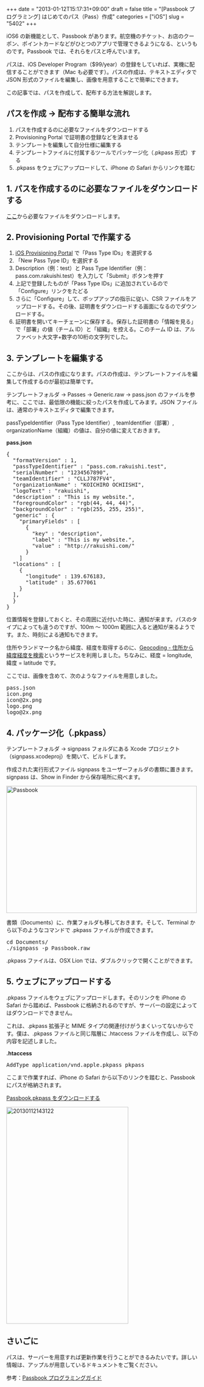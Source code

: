 +++
date = "2013-01-12T15:17:31+09:00"
draft = false
title = "[Passbook プログラミング] はじめてのパス（Pass）作成"
categories = ["iOS"]
slug = "5402"
+++

iOS6 の新機能として、Passbook があります。航空機のチケット、お店のクーポン、ポイントカードなどがひとつのアプリで管理できるようになる、というものです。Passbook では、それらをパスと呼んでいます。

パスは、iOS Developer Program（$99/year）の登録をしていれば、実機に配信することができます（Mac も必要です）。パスの作成は、テキストエディタで JSON 形式のファイルを編集し、画像を用意することで簡単にできます。

この記事では、パスを作成して、配布する方法を解説します。

<h2>パスを作成 → 配布する簡単な流れ</h2>

<ol>
<li>パスを作成するのに必要なファイルをダウンロードする</li>
<li>Provisioning Portal で証明書の登録などを済ませる</li>
<li>テンプレートを編集して自分仕様に編集する</li>
<li>テンプレートファイルに付属するツールでパッケージ化（.pkpass 形式）する</li>
<li>.pkpass をウェブにアップロードして、iPhone の Safari からリンクを踏む</li>
</ol>

<h2>1. パスを作成するのに必要なファイルをダウンロードする</h2>

<a href="https://developer.apple.com/downloads/index.action?name=Passbook" target="_blank">ここ</a>から必要なファイルをダウンロードします。

<h2>2. Provisioning Portal で作業する</h2>

<ol>
<li><a href="https://developer.apple.com/ios/manage/passtypeids/index.action" target="_blank">iOS Provisioning Portal</a> で「Pass Type IDs」を選択する</li>
<li>「New Pass Type ID」を選択する</li>
<li>Description（例：test）と Pass Type Identifier（例：pass.com.rakuishi.test）を入力して「Submit」ボタンを押す</li>
<li>上記で登録したものが「Pass Type IDs」に追加されているので「Configure」リンクをたどる</li>
<li>さらに「Configure」して、ポップアップの指示に従い、CSR ファイルをアップロードする。その後、証明書をダウンロードする画面になるのでダウンロードする。</li>
<li>証明書を開いてキーチェーンに保存する。保存した証明書の「情報を見る」で「部署」の値（チーム ID）と「組織」を控える。このチーム ID は、アルファベット大文字+数字の10桁の文字列でした。</li>
</ol>

<h2>3. テンプレートを編集する</h2>

ここからは、パスの作成になります。パスの作成は、テンプレートファイルを編集して作成するのが最初は簡単です。

テンプレートフォルダ → Passes → Generic.raw → pass.json のファイルを参考に、ここでは、最低限の機能に絞ったパスを作成してみます。JSON ファイルは、通常のテキストエディタで編集できます。

passTypeIdentifier（Pass Type Identifier）, teamIdentifier（部署）, organizationName（組織）の値は、自分の値に変えておきます。

<strong>pass.json</strong>

<pre class="prettyprint">
{
  "formatVersion" : 1,
  "passTypeIdentifier" : "pass.com.rakuishi.test",
  "serialNumber" : "1234567890",
  "teamIdentifier" : "CLLJ787FV4",
  "organizationName" : "KOICHIRO OCHIISHI",
  "logoText" : "rakuishi",
  "description" : "This is my website.",
  "foregroundColor" : "rgb(44, 44, 44)",
  "backgroundColor" : "rgb(255, 255, 255)",
  "generic" : {
    "primaryFields" : [
      {
        "key" : "description",
        "label" : "This is my website.",
        "value" : "http://rakuishi.com/"
      }
    ]
  "locations" : [
    {
      "longitude" : 139.676183,
      "latitude" : 35.677061
    }
  ],
  }
}
</pre>

位置情報を登録しておくと、その周囲に近付いた時に、通知が来ます。パスのタイプによっても違うのですが、100m 〜 1000m 範囲に入ると通知が来るようです。また、時刻による通知もできます。

住所やランドマーク名から緯度、経度を取得するのに、<a href="http://www.geocoding.jp/" target="_blank">Geocoding - 住所から緯度経度を検索</a>というサービスを利用しました。ちなみに、経度 = longitude, 緯度 = latitude です。

ここでは、画像を含めて、次のようなファイルを用意しました。

<pre class="prettyprint">pass.json
icon.png
icon@2x.png
logo.png
logo@2x.png
</pre>

<h2>4. パッケージ化（.pkpass）</h2>

テンプレートフォルダ → signpass フォルダにある Xcode プロジェクト（signpass.xcodeproj）を開いて、ビルドします。

作成された実行形式ファイル signpass をユーザーフォルダの書類に置きます。signpass は、Show in Finder から保存場所に飛べます。

<img class="align-center" src="/images/2013/01/passbook.png" alt="Passbook" title="passbook.png" border="0" width="500" height="333" />

書類（Documents）に、作業フォルダも移しておきます。そして、Terminal から以下のようなコマンドで .pkpass ファイルが作成できます。

<pre class="prettyprint">cd Documents/
./signpass -p Passbook.raw</pre>

.pkpass ファイルは、OSX Lion では、ダブルクリックで開くことができます。

<h2>5. ウェブにアップロードする</h2>

.pkpass ファイルをウェブにアップロードします。そのリンクを iPhone の Safari から踏めば、Passbook に格納されるのですが、サーバーの設定によってはダウンロードできません。

これは、.pkpass 拡張子と MIME タイプの関連付けがうまくいってないからです。僕は、.pkpass ファイルと同じ階層に .htaccess ファイルを作成し、以下の内容を記述しました。

<strong>.htaccess</strong>

<pre class="prettyprint">AddType application/vnd.apple.pkpass pkpass</pre>

ここまで作業すれば、iPhone の Safari から以下のリンクを踏むと、Passbook にパスが格納されます。

<a href="http://develop.rakuishi.com/download/passbook.pkpass">Passbook.pkpass をダウンロードする</a>

<img class="align-center" src="/images/2013/01/20130112143122.png" alt="20130112143122" title="20130112143122.png" border="0" width="320" height="568" />

<h2>さいごに</h2>

パスは、サーバーを用意すれば更新作業を行うことができるみたいです。詳しい情報は、アップルが用意しているドキュメントをご覧ください。

参考：<a href="https://developer.apple.com/jp/devcenter/ios/library/documentation/PassKit_PG.pdf" target="_blank">Passbook プログラミングガイド</a>
